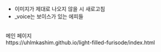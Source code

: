 * 이미지가 제대로 나오지 않을 시 새로고침<br>
* _voice는 보이스가 있는 에피들<br>
<br>
메인 페이지<br>
https://uhlmkashim.github.io/light-filled-furisode/index.html<br>
